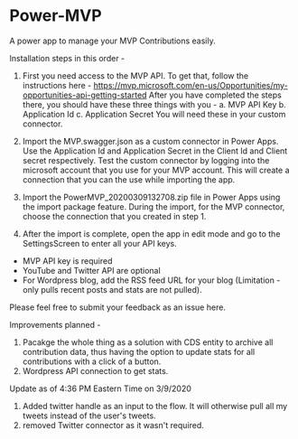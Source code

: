# Power-MVP
A power app to manage your MVP Contributions easily.


Installation steps in this order -
1. First you need access to the MVP API. To get that, follow the instructions here - https://mvp.microsoft.com/en-us/Opportunities/my-opportunities-api-getting-started
After you have completed the steps there, you should have these three things with you -
  a. MVP API Key
  b. Application Id
  c. Application Secret
  You will need these in your custom connector.
  
2. Import the MVP.swagger.json as a custom connector in Power Apps. Use the Application Id and Application Secret in the Client Id and Client secret respectively.  Test the custom connector by logging into the microsoft account that you use for your MVP account. This will create a connection that you can the use while importing the app.

3. Import the PowerMVP_20200309132708.zip file in Power Apps using the import package feature.
During the import, for the MVP connector, choose the connection that you created in step 1.

4. After the import is complete, open the app in edit mode and go to the SettingsScreen to enter all your API keys.
- MVP API key is required
- YouTube and Twitter API are optional
- For Wordpress blog, add the RSS feed URL for your blog (Limitation - only pulls recent posts and stats are not pulled).

Please feel free to submit your feedback as an issue here.

Improvements planned -
1. Pacakge the whole thing as a solution with CDS entity to archive all contribution data, thus having the option to update stats for all contributions with a click of a button.
2. Wordpress API connection to get stats.

Update as of 4:36 PM Eastern Time on 3/9/2020
1. Added twitter handle as an input to the flow. It will otherwise pull all my tweets instead of the user's tweets.
2. removed Twitter connector as it wasn't required.
